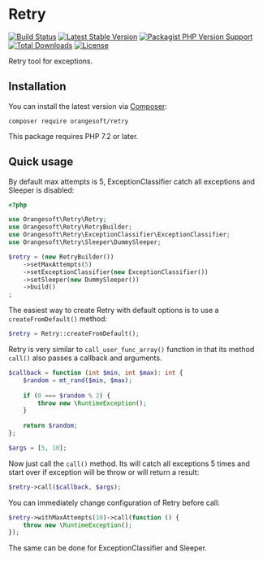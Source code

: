 # Retry

[![Build Status](https://img.shields.io/travis/com/Orangesoft-Development/retry/main?style=plastic)](https://travis-ci.com/Orangesoft-Development/retry)
[![Latest Stable Version](https://img.shields.io/packagist/v/orangesoft/retry?style=plastic)](https://packagist.org/packages/orangesoft/retry)
[![Packagist PHP Version Support](https://img.shields.io/packagist/php-v/orangesoft/retry?style=plastic&color=8892BF)](https://packagist.org/packages/orangesoft/retry)
[![Total Downloads](https://img.shields.io/packagist/dt/orangesoft/retry?style=plastic)](https://packagist.org/packages/orangesoft/retry)
[![License](https://img.shields.io/packagist/l/orangesoft/retry?style=plastic&color=428F7E)](https://packagist.org/packages/orangesoft/retry)

Retry tool for exceptions.

## Installation

You can install the latest version via [Composer](https://getcomposer.org/):

```text
composer require orangesoft/retry
```

This package requires PHP 7.2 or later.

## Quick usage

By default max attempts is 5, ExceptionClassifier catch all exceptions and Sleeper is disabled:

```php
<?php

use Orangesoft\Retry\Retry;
use Orangesoft\Retry\RetryBuilder;
use Orangesoft\Retry\ExceptionClassifier\ExceptionClassifier;
use Orangesoft\Retry\Sleeper\DummySleeper;

$retry = (new RetryBuilder())
    ->setMaxAttempts(5)
    ->setExceptionClassifier(new ExceptionClassifier())
    ->setSleeper(new DummySleeper())
    ->build()
;
```

The easiest way to create Retry with default options is to use a `createFromDefault()` method:

```php
$retry = Retry::createFromDefault();
```

Retry is very similar to `call_user_func_array()` function in that its method `call()` also passes a callback and arguments.

```php
$callback = function (int $min, int $max): int {
    $random = mt_rand($min, $max);
    
    if (0 === $random % 2) {
        throw new \RuntimeException();
    }
    
    return $random;
};

$args = [5, 10];
```

Now just call the `call()` method. Its will catch all exceptions 5 times and start over if exception will be throw or will return a result:

```php
$retry->call($callback, $args);
```

You can immediately change configuration of Retry before call:

```php
$retry->withMaxAttempts(10)->call(function () {
    throw new \RuntimeException();
});
```

The same can be done for ExceptionClassifier and Sleeper.

